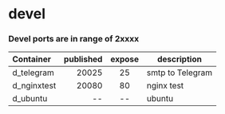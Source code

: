# devel

### Devel ports are in range of 2xxxx
| Container | published | expose | description |
| :---------- | ---------: | :-----: | ---- |
| d_telegram  | 20025    | 25     | smtp to Telegram  | 
| d_nginxtest | 20080   | 80     | nginx test |
| d_ubuntu    | --   | --     | ubuntu |
